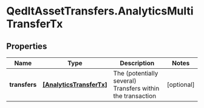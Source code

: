# QedItAssetTransfers.AnalyticsMultiTransferTx

## Properties
Name | Type | Description | Notes
------------ | ------------- | ------------- | -------------
**transfers** | [**[AnalyticsTransferTx]**](AnalyticsTransferTx.md) | The (potentially several) Transfers within the transaction | [optional] 


